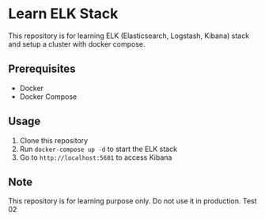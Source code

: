 # Learn ELK Stack

This repository is for learning ELK (Elasticsearch, Logstash, Kibana) stack and setup a cluster with docker compose.

## Prerequisites

- Docker
- Docker Compose

## Usage

1. Clone this repository
2. Run `docker-compose up -d` to start the ELK stack
3. Go to `http://localhost:5601` to access Kibana

## Note

This repository is for learning purpose only. Do not use it in production.
Test 02
